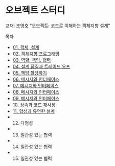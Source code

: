 # 오브젝트 스터디

교재: 조영호 "오브젝트: 코드로 이해하는 객체지향 설계"


목차
- [01. 객체, 설계](https://velog.io/@winckey0/%EC%98%A4%EB%B8%8C%EC%A0%9D%ED%8A%B8-1%EC%9E%A5-%EA%B0%9D%EC%B2%B4%EC%84%A4%EA%B3%84)
- [02. 객체지향 프로그래밍](https://velog.io/@winckey0/%EC%98%A4%EB%B8%8C%EC%A0%9D%ED%8A%B8-2%EC%9E%A5-%EA%B0%9D%EC%B2%B4%EC%A7%80%ED%96%A5-%ED%94%84%EB%A1%9C%EA%B7%B8%EB%9E%98%EB%B0%8D)
- [03. 역할, 책임, 협력](https://velog.io/@winckey0/%EC%98%A4%EB%B8%8C%EC%A0%9D%ED%8A%B8-3%EC%9E%A5-%EA%B0%9D%EC%B2%B4%EC%A7%80%ED%96%A5-%ED%94%84%EB%A1%9C%EA%B7%B8%EB%9E%98%EB%B0%8D)
- [04. 설계 품질과 트레이드 오프](https://velog.io/@winckey0/%EC%98%A4%EB%B8%8C%EC%A0%9D%ED%8A%B8-4%EC%9E%A5-%EA%B0%9D%EC%B2%B4%EC%A7%80%ED%96%A5-%ED%94%84%EB%A1%9C%EA%B7%B8%EB%9E%98%EB%B0%8D)
- [05. 책임 할당하기](https://velog.io/@winckey0/%EC%98%A4%EB%B8%8C%EC%A0%9D%ED%8A%B8-5%EC%9E%A5-%EA%B0%9D%EC%B2%B4%EC%A7%80%ED%96%A5-%ED%94%84%EB%A1%9C%EA%B7%B8%EB%9E%98%EB%B0%8D)
- [06. 메시지와 인터페이스](https://velog.io/@winckey0/%EC%98%A4%EB%B8%8C%EC%A0%9D%ED%8A%B8-6%EC%9E%A5-%EA%B0%9D%EC%B2%B4%EC%A7%80%ED%96%A5-%ED%94%84%EB%A1%9C%EA%B7%B8%EB%9E%98%EB%B0%8D)
- [07. 메시지와 인터페이스](https://velog.io/@winckey0/%EC%98%A4%EB%B8%8C%EC%A0%9D%ED%8A%B8-7%EC%9E%A5-%EA%B0%9D%EC%B2%B4%EC%A7%80%ED%96%A5-%ED%94%84%EB%A1%9C%EA%B7%B8%EB%9E%98%EB%B0%8D)
- [08. 메시지와 인터페이스](https://velog.io/@winckey0/%EC%98%A4%EB%B8%8C%EC%A0%9D%ED%8A%B8-8%EC%9E%A5-%EA%B0%9D%EC%B2%B4%EC%A7%80%ED%96%A5-%ED%94%84%EB%A1%9C%EA%B7%B8%EB%9E%98%EB%B0%8D)
- [09. 메시지와 인터페이스](https://velog.io/@winckey0/%EC%98%A4%EB%B8%8C%EC%A0%9D%ED%8A%B8-9%EC%9E%A5-%EA%B0%9D%EC%B2%B4%EC%A7%80%ED%96%A5-%ED%94%84%EB%A1%9C%EA%B7%B8%EB%9E%98%EB%B0%8D)
- [10. 상속과 코드 재사용](https://velog.io/@winckey0/%EC%98%A4%EB%B8%8C%EC%A0%9D%ED%8A%B8-10%EC%9E%A5-%EA%B0%9D%EC%B2%B4%EC%A7%80%ED%96%A5-%ED%94%84%EB%A1%9C%EA%B7%B8%EB%9E%98%EB%B0%8D)
- [11. 합성과 유연한 설계](https://velog.io/@winckey0/%EC%98%A4%EB%B8%8C%EC%A0%9D%ED%8A%B8-11%EC%9E%A5-%EA%B0%9D%EC%B2%B4%EC%A7%80%ED%96%A5-%ED%94%84%EB%A1%9C%EA%B7%B8%EB%9E%98%EB%B0%8D)
- 12. 다형성
- 13. 일관성 있는 협력
- 14. 일관성 있는 협력
- 15. 일관성 있는 협력
